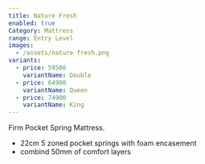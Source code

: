 ```yaml
---
title: Nature Fresh
enabled: true
Category: Mattress
range: Entry Level
images:
  - /assets/nature fresh.png
variants:
  - price: 59500
    variantName: Double
  - price: 64900
    variantName: Queen
  - price: 74900
    variantName: King
---
```

Firm Pocket Spring Mattress.
* 22cm 5 zoned pocket springs with foam encasement
* combind 50mm of comfort layers